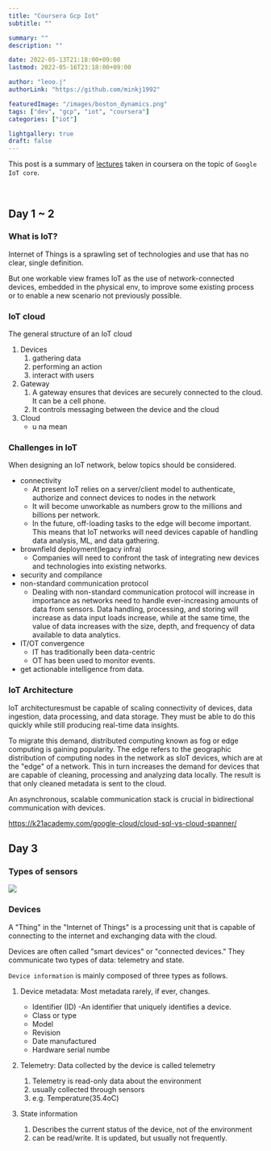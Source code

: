 ```yaml
---
title: "Coursera Gcp Iot"
subtitle: ""

summary: ""
description: ""

date: 2022-05-13T21:18:00+09:00
lastmod: 2022-05-16T23:18:00+09:00

author: "leoo.j"
authorLink: "https://github.com/minkj1992"

featuredImage: "/images/boston_dynamics.png"
tags: ["dev", "gcp", "iot", "coursera"]
categories: ["iot"]

lightgallery: true
draft: false
---
```


This post is a summary of [lectures](https://www.coursera.org/learn/iiot-google-cloud-platform/lecture/sMtHo/industrial-iot-on-google-cloud) taken in coursera on the topic of `Google IoT core`.

<!--more-->
<br />

## Day 1 ~ 2

### What is IoT?

Internet of Things is a sprawling set of technologies and use that has no clear, single definition.

But one workable view frames IoT as the use of network-connected devices, embedded in the physical env, to improve some existing process or to enable a new scenario not previously possible.

### IoT cloud

The general structure of an IoT cloud

1. Devices
   1. gathering data
   2. performing an action
   3. interact with users
2. Gateway
   1. A gateway ensures that devices are securely connected to the cloud. It can be a cell phone.
   2. It controls messaging between the device and the cloud
3. Cloud
   - u na mean

### Challenges in IoT

When designing an IoT network, below topics should be considered.

- connectivity
  - At present IoT relies on a server/client model to authenticate, authorize and connect devices to nodes in the network
  - It will become unworkable as numbers grow to the millions and billions per network.
  - In the future, off-loading tasks to the edge will become important. This means that IoT networks will need devices capable of handling data analysis, ML, and data gathering.
- brownfield deployment(legacy infra)
  - Companies will need to confront the task of integrating new devices and technologies into existing networks.
- security and compilance
- non-standard communication protocol
  - Dealing with non-standard communication protocol will
    increase in importance as networks need to handle
    ever-increasing amounts of data from sensors. Data
    handling, processing, and storing will increase as data input
    loads increase, while at the same time, the value of data
    increases with the size, depth, and frequency of data
    available to data analytics.
- IT/OT convergence
  - IT has traditionally been data-centric
  - OT has been used to monitor events.
- get actionable intelligence from data.

### IoT Architecture

IoT architecturesmust be capable of scaling connectivity of devices, data ingestion, data processing, and data storage.
They must be able to do this quickly while still producing real-time data insights.

To migrate this demand, distributed computing known as fog or edge computing is gaining popularity. The edge refers to the geographic distribution of computing nodes in the network as sIoT devices, which are at the "edge" of a network. This in turn increases the demand for devices that are capable of cleaning, processing and analyzing data locally. The result is that only cleaned metadata is sent to the cloud.

An asynchronous, scalable communication stack is crucial in bidirectional communication with devices.

https://k21academy.com/google-cloud/cloud-sql-vs-cloud-spanner/

## Day 3

### Types of sensors

![](/images/types_of_sensors.png)

### Devices

A "Thing" in the "Internet of Things" is a
processing unit that is capable of connecting to the internet and exchanging data with the cloud.

Devices are often called "smart devices" or
"connected devices." They communicate two
types of data: telemetry and state.

`Device information` is mainly composed of three types as follows.

1. Device metadata: Most metadata rarely, if ever, changes.

   - Identifier (ID) -An identifier that uniquely identifies a device.
   - Class or type
   - Model
   - Revision
   - Date manufactured
   - Hardware serial numbe

2. Telemetry: Data collected by the device is called telemetry

   1. Telemetry is read-only data about the environment
   2. usually collected
      through sensors
   3. e.g. Temperature(35.4oC)

3. State information
   1. Describes the current
      status of the device, not of the
      environment
   2. can be read/write. It is updated, but usually not frequently.

